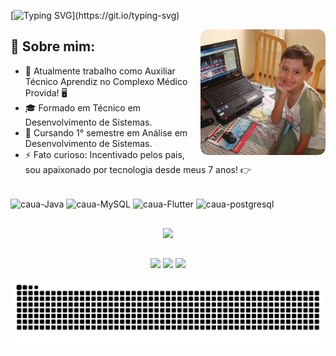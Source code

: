 [![Typing SVG](https://readme-typing-svg.demolab.com?font=Fira+Code&weight=900&size=65&pause=1500&color=CBD1D9&vCenter=true&width=1500&height=89&lines=Ol%C3%A1+devs%2C+boas-vindas+ao+meu+perfil!)](https://git.io/typing-svg)

<img align="right" alt="#" src="https://raw.githubusercontent.com/cauamv/cauamv/main/imagens/mini_caua.png" width="200px"/>

## 👾 Sobre mim: 

- 💼 Atualmente trabalho como Auxiliar Técnico Aprendiz no Complexo Médico Provida! 🖥
- 🎓 Formado em Técnico em Desenvolvimento de Sistemas.
- 🌱 Cursando 1° semestre em Análise em Desenvolvimento de Sistemas.
- ⚡ Fato curioso: Incentivado pelos pais, sou apaixonado por tecnologia desde meus 7 anos! 👉

<div style="display: inline_block"><br>
  <img align="center" alt="caua-Java" height="30" width="40" src="https://cdn.jsdelivr.net/gh/devicons/devicon/icons/java/java-original.svg">
  <img align="center" alt="caua-MySQL" height="30" width="40" src="https://cdn.jsdelivr.net/gh/devicons/devicon/icons/mysql/mysql-original.svg">
  <img align="center" alt="caua-Flutter" height="30" width="40" src="https://cdn.jsdelivr.net/gh/devicons/devicon/icons/flutter/flutter-plain.svg">
  <img align="center" alt="caua-postgresql" height="30" width="40" src="https://cdn.jsdelivr.net/gh/devicons/devicon/icons/postgresql/postgresql-plain.svg">
</div>

##

<p align="center">
  <a href="#"><img src="https://github-readme-stats.vercel.app/api?username=cauamv&show_icons=true&theme=dark"></a>
</p>

##

<p align="center">
  <a href="https://instagram.com/cauamv" target="_blank"><img src="https://img.shields.io/badge/-Instagram-%23E4405F?style=for-the-badge&logo=instagram&logoColor=white" target="_blank"></a>
  <a href = "mailto:cauamvieira29@gmail.com"><img src="https://img.shields.io/badge/Gmail-D14836?style=for-the-badge&logo=gmail&logoColor=white" target="_blank"></a>
  <a href="https://www.linkedin.com/in/cau%C3%A3-de-moraes-vieira-5b7857232/" target="_blank"><img src="https://img.shields.io/badge/-LinkedIn-%230077B5?style=for-the-badge&logo=linkedin&logoColor=white" target="_blank"</a> 
</p>

<p align="center">
  <img alt="cobrinha comendo minhas contribuicoes" src="https://raw.githubusercontent.com/cauamv/cauamv/output/github-contribution-grid-snake-dark.svg"/>
</p>
